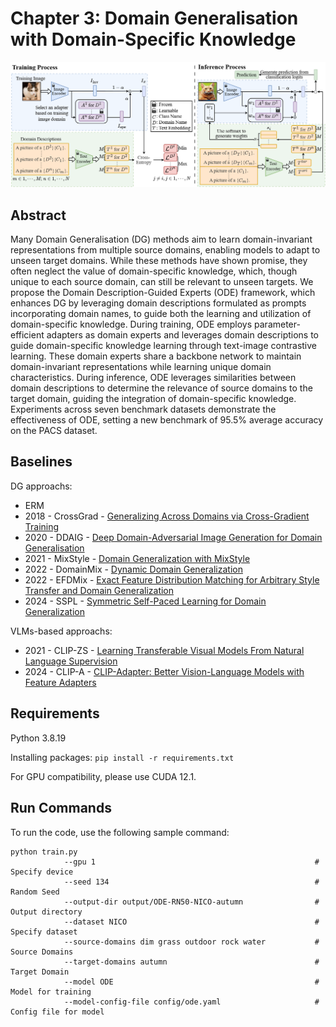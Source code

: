 # Chapter 3: Domain Generalisation with Domain-Specific Knowledge
![ODE_framework](ODE_framework.png)

## Abstract
Many Domain Generalisation (DG) methods aim to learn domain-invariant representations from multiple source domains, enabling models to adapt to unseen target domains. While these methods have shown promise, they often neglect the value of domain-specific knowledge, which, though unique to each source domain, can still be relevant to unseen targets. We propose the Domain Description-Guided Experts (ODE) framework, which enhances DG by leveraging domain descriptions formulated as prompts incorporating domain names, to guide both the learning and utilization of domain-specific knowledge. During training, ODE employs parameter-efficient adapters as domain experts and leverages domain descriptions to guide domain-specific knowledge learning through text-image contrastive learning. These domain experts share a backbone network to maintain domain-invariant representations while learning unique domain characteristics. During inference, ODE leverages similarities between domain descriptions to determine the relevance of source domains to the target domain, guiding the integration of domain-specific knowledge. Experiments across seven benchmark datasets demonstrate the effectiveness of ODE, setting a new benchmark of 95.5% average accuracy on the PACS dataset.

## Baselines
DG approachs:
- ERM
- 2018 - CrossGrad - [Generalizing Across Domains via Cross-Gradient Training](https://openreview.net/forum?id=r1Dx7fbCW)
- 2020 - DDAIG - [Deep Domain-Adversarial Image Generation for Domain Generalisation](https://ojs.aaai.org/index.php/AAAI/article/view/7003)
- 2021 - MixStyle - [Domain Generalization with MixStyle](https://arxiv.org/abs/2104.02008#)
- 2022 - DomainMix - [Dynamic Domain Generalization](https://arxiv.org/abs/2205.13913)
- 2022 - EFDMix - [Exact Feature Distribution Matching for Arbitrary Style Transfer and Domain Generalization](https://openaccess.thecvf.com/content/CVPR2022/html/Zhang_Exact_Feature_Distribution_Matching_for_Arbitrary_Style_Transfer_and_Domain_CVPR_2022_paper.html)
- 2024 - SSPL - [Symmetric Self-Paced Learning for Domain Generalization](https://ojs.aaai.org/index.php/AAAI/article/view/29639)

VLMs-based approachs:
- 2021 - CLIP-ZS - [Learning Transferable Visual Models From Natural Language Supervision](https://arxiv.org/abs/2103.00020)
- 2024 - CLIP-A - [CLIP-Adapter: Better Vision-Language Models with Feature Adapters](https://link.springer.com/article/10.1007/s11263-023-01891-x)

## Requirements
Python 3.8.19

Installing packages:
```pip install -r requirements.txt```

For GPU compatibility, please use CUDA 12.1.

## Run Commands
To run the code, use the following sample command:
```
python train.py
            --gpu 1                                                 # Specify device
            --seed 134                                              # Random Seed
            --output-dir output/ODE-RN50-NICO-autumn                # Output directory 
            --dataset NICO                                          # Specify dataset
            --source-domains dim grass outdoor rock water           # Source Domains
            --target-domains autumn                                 # Target Domain
            --model ODE                                             # Model for training
            --model-config-file config/ode.yaml                     # Config file for model
```